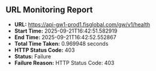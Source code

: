 ## URL Monitoring Report

- **URL:** https://api-gw1-prod1.fisglobal.com/gw/v1/health
- **Start Time:** 2025-09-21T16:42:51.582919
- **End Time:** 2025-09-21T16:42:52.552867
- **Total Time Taken:** 0.969948 seconds
- **HTTP Status Code:** 403
- **Status:** Failure
- **Failure Reason:** HTTP Status Code: 403
